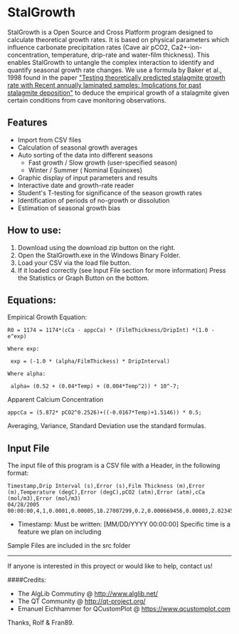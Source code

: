 # StalGrowth

StalGrowth is a Open Source and Cross Platform program designed to calculate theoretical growth rates. It is based on physical parameters which influence carbonate precipitation rates (Cave air pCO2, Ca2+-ion-concentration, temperature, drip-rate and water-film thickness). This enables StalGrowth to untangle the complex interaction to identify and quantify seasonal growth rate changes. We use a formula by Baker et al., 1998 found in the paper ["Testing theoretically predicted stalagmite growth rate with Recent annually laminated samples: Implications for past stalagmite deposition"](http://www.sciencedirect.com/science/article/pii/S0016703797003438) to deduce the empirical growth of a stalagmite given certain conditions from cave monitoring observations.

## Features 

 - Import from CSV files
 - Calculation of seasonal growth averages
 - Auto sorting of the data into different seasons
	 - Fast growth / Slow growth (user-specified season)
	 - Winter / Summer ( Nominal Equinoxes)
 - Graphic display of input parameters and results
 - Interactive date and growth-rate reader
 - Student's T-testing for significance of the season growth rates
 - Identification of periods of no-growth or dissolution
 - Estimation of seasonal growth bias

## How to use:

 1. Download using the download zip button on the right.
 2. Open the StalGrowth.exe in the Windows Binary Folder.
 3. Load your CSV via the load file button.
 4. If it loaded correctly (see Input File section for more information) Press the Statistics or Graph Button on the bottom.

## Equations:

Empirical Growth Equation:

    R0 = 1174 = 1174*(cCa - appcCa) * (FilmThickness/DripInt) *(1.0 - e^exp)
    
    Where exp:
    
     exp = (-1.0 * (alpha/FilmThickess) * DripInterval)
    
    Where alpha:
    
     alpha= (0.52 + (0.04*Temp) + (0.004*Temp^2)) * 10^-7;

Apparent Calcium Concentration

    appcCa = (5.872* pCO2^0.2526)+((-0.0167*Temp)+1.5146)) * 0.5;

Averaging, Variance, Standard Deviation use the standard formulas.

## Input File

 The input file of this program is a CSV file with a Header, in the following format:

    Timestamp,Drip Interval (s),Error (s),Film Thickness (m),Error (m),Temperature (degC),Error (degC),pCO2 (atm),Error (atm),cCa (mol/m3),Error (mol/m3)
    04/28/2005 00:00:00,4,1,0.0001,0.00005,18.27007299,0.2,0.000669456,0.00003,2.02345153,0.01

 - Timestamp: Must be written: [MM/DD/YYYY 00:00:00] Specific time is a feature we plan on including

Sample Files are included in the src folder



----------

If anyone is interested in this proyect or would like to help, contact us!

####Credits:

 - The AlgLib Commutiny @ http://www.alglib.net/ 
 - The QT Community @
   http://qt-project.org/
 - Emanuel Eichhammer for QCustomPlot @ https://www.qcustomplot.com

Thanks,  Rolf & Fran89.
